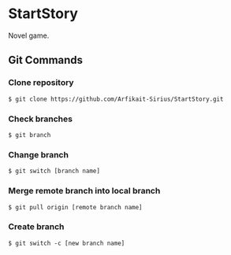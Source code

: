 # StartStory
Novel game.

## Git Commands
### Clone repository
```
$ git clone https://github.com/Arfikait-Sirius/StartStory.git
```

### Check branches
```
$ git branch
```

### Change branch
```
$ git switch [branch name]
```

### Merge remote branch into local branch
```
$ git pull origin [remote branch name]
```

### Create branch
```
$ git switch -c [new branch name]
```
